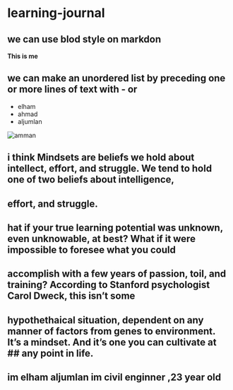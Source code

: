 # learning-journal 
## we can use  blod style on markdon  
**This is me**
 ## we can make an unordered list by preceding one or more lines of text with - or
- elham
- ahmad
- aljumlan

![amman](https://media4.picsearch.com/is?m02MuAfU5XH8ck6AzO_Nrb8O_5KtJskfQVeOenPV06E&height=85)
##  i think Mindsets are beliefs we hold about intellect, effort, and struggle. We tend to hold one of two beliefs about intelligence,  
## effort, and struggle.
## hat if your true learning potential was unknown, even unknowable, at best? What if it were impossible to foresee what you could
## accomplish with a few years of passion, toil, and training? According to Stanford psychologist Carol Dweck, this isn’t some
## hypothethaical situation, dependent on any manner of factors from genes to environment. It’s a mindset. And it’s one you can cultivate at  ## any point in life.
## im elham aljumlan im civil enginner ,23 year old
